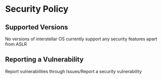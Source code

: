 # Security Policy

## Supported Versions

No versions of interstellar OS currently support any security features apart from ASLR

## Reporting a Vulnerability

Report vulnerabilities through Issues/Report a security vulnerability
